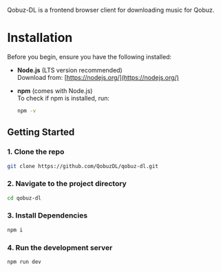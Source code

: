 Qobuz-DL is a frontend browser client for downloading music for Qobuz.

# Installation

Before you begin, ensure you have the following installed:

- **Node.js** (LTS version recommended)  
  Download from: [https://nodejs.org/](https://nodejs.org/)

- **npm** (comes with Node.js)  
  To check if npm is installed, run:  
  ```bash
  npm -v
    ```

## Getting Started

### 1. Clone the repo
```bash
git clone https://github.com/QobuzDL/qobuz-dl.git
```

### 2. Navigate to the project directory
```bash
cd qobuz-dl
```
### 3. Install Dependencies
```bash
npm i
```
### 4. Run the development server
```bash
npm run dev
```
